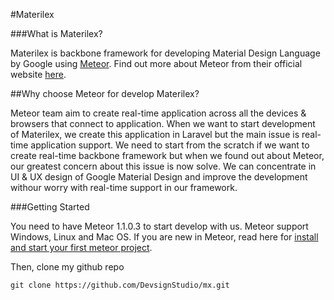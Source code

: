 #Materilex

###What is Materilex?

Materilex is backbone framework for developing Material Design Language by Google using [Meteor](http://meteor.com/). Find out more about Meteor from their official website [here](http://meteor.com/).

##Why choose Meteor for develop Materilex?

Meteor team aim to create real-time application across all the devices & browsers that connect to application. When we want to start development of Materilex, we create this application in Laravel but the main issue is real-time application support. We need to start from the scratch if we want to create real-time backbone framework but when we found out about Meteor, our greatest concern about this issue is now solve. We can concentrate in UI & UX design of Google Material Design and improve the development withour worry with real-time support in our framework.

###Getting Started

You need to have Meteor 1.1.0.3 to start develop with us. Meteor support Windows, Linux and Mac OS. If you are new in Meteor, read here for [install and start your first meteor project](https://www.meteor.com/install).

Then, clone my github repo

``
git clone https://github.com/DevsignStudio/mx.git
``
